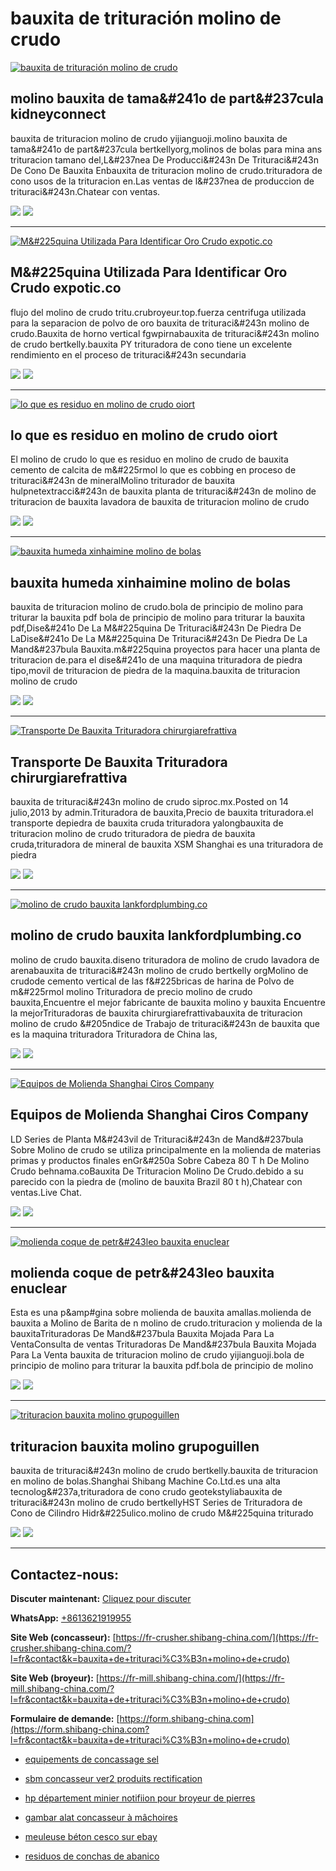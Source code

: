 # bauxita de trituración molino de crudo

<a href="https://swt.shibang-china.com/?l=fr&img&k=bauxita+de+trituraci%C3%B3n+molino+de+crudo" target="_blank">![bauxita de trituración molino de crudo](http://static.shibang-china.com/all-800x300/801.jpg)</a>

## molino bauxita de tama&#241o de part&#237cula kidneyconnect
bauxita de trituracion molino de crudo yijianguoji.molino bauxita de tama&#241o de part&#237cula bertkellyorg,molinos de bolas para mina ans trituracion tamano del,L&#237nea De Producci&#243n De Trituraci&#243n De Cono De Bauxita Enbauxita de trituracion molino de crudo.trituradora de cono usos de la trituracion en.Las ventas de l&#237nea de produccion de trituraci&#243n.Chatear con ventas.


<a href="https://whatsapp.shibangsoft.com/WhatsApp.php" target="_blank" title="WhatsApp">![](http://static.shibang-china.com/icon/whatsapp.png)</a> <a href="https://swt.shibang-china.com/?l=fr&icon&k=bauxita+de+trituraci%C3%B3n+molino+de+crudo" target="_blank">![](http://static.shibang-china.com/icon/chat-fr.png)</a>

---

<a href="https://swt.shibang-china.com/?l=fr&img&k=bauxita+de+trituraci%C3%B3n+molino+de+crudo" target="_blank">![M&#225quina Utilizada Para Identificar Oro Crudo expotic.co](http://static.shibang-china.com/all-800x300/534.jpg)</a>

## M&#225quina Utilizada Para Identificar Oro Crudo expotic.co
flujo del molino de crudo tritu.crubroyeur.top.fuerza centrifuga utilizada para la separacion de polvo de oro bauxita de trituraci&#243n molino de crudo.Bauxita de horno vertical fgwpirnabauxita de trituraci&#243n molino de crudo bertkelly.bauxita PY trituradora de cono tiene un excelente rendimiento en el proceso de trituraci&#243n secundaria


<a href="https://whatsapp.shibangsoft.com/WhatsApp.php" target="_blank" title="WhatsApp">![](http://static.shibang-china.com/icon/whatsapp.png)</a> <a href="https://swt.shibang-china.com/?l=fr&icon&k=bauxita+de+trituraci%C3%B3n+molino+de+crudo" target="_blank">![](http://static.shibang-china.com/icon/chat-fr.png)</a>

---

<a href="https://swt.shibang-china.com/?l=fr&img&k=bauxita+de+trituraci%C3%B3n+molino+de+crudo" target="_blank">![lo que es residuo en molino de crudo oiort](http://static.shibang-china.com/all-800x300/269.jpg)</a>

## lo que es residuo en molino de crudo oiort
El molino de crudo lo que es residuo en molino de crudo de bauxita cemento de calcita de m&#225rmol lo que es cobbing en proceso de trituraci&#243n de mineralMolino triturador de bauxita hulpnetextracci&#243n de bauxita planta de trituraci&#243n de molino de trituracion de bauxita lavadora de bauxita de trituracion molino de crudo


<a href="https://whatsapp.shibangsoft.com/WhatsApp.php" target="_blank" title="WhatsApp">![](http://static.shibang-china.com/icon/whatsapp.png)</a> <a href="https://swt.shibang-china.com/?l=fr&icon&k=bauxita+de+trituraci%C3%B3n+molino+de+crudo" target="_blank">![](http://static.shibang-china.com/icon/chat-fr.png)</a>

---

<a href="https://swt.shibang-china.com/?l=fr&img&k=bauxita+de+trituraci%C3%B3n+molino+de+crudo" target="_blank">![bauxita humeda xinhaimine molino de bolas](http://static.shibang-china.com/all-800x300/689.jpg)</a>

## bauxita humeda xinhaimine molino de bolas
bauxita de trituracion molino de crudo.bola de principio de molino para triturar la bauxita pdf bola de principio de molino para triturar la bauxita pdf,Dise&#241o De La M&#225quina De Trituraci&#243n De Piedra De LaDise&#241o De La M&#225quina De Trituraci&#243n De Piedra De La Mand&#237bula Bauxita.m&#225quina proyectos para hacer una planta de trituracion de.para el dise&#241o de una maquina trituradora de piedra tipo,movil de trituracion de piedra de la maquina.bauxita de trituracion molino de crudo


<a href="https://whatsapp.shibangsoft.com/WhatsApp.php" target="_blank" title="WhatsApp">![](http://static.shibang-china.com/icon/whatsapp.png)</a> <a href="https://swt.shibang-china.com/?l=fr&icon&k=bauxita+de+trituraci%C3%B3n+molino+de+crudo" target="_blank">![](http://static.shibang-china.com/icon/chat-fr.png)</a>

---

<a href="https://swt.shibang-china.com/?l=fr&img&k=bauxita+de+trituraci%C3%B3n+molino+de+crudo" target="_blank">![Transporte De Bauxita Trituradora chirurgiarefrattiva](http://static.shibang-china.com/all-800x300/1170.jpg)</a>

## Transporte De Bauxita Trituradora chirurgiarefrattiva
bauxita de trituraci&#243n molino de crudo siproc.mx.Posted on 14 julio,2013 by admin.Trituradora de bauxita,Precio de bauxita trituradora.el transporte depiedra de bauxita cruda trituradora yalongbauxita de trituracion molino de crudo trituradora de piedra de bauxita cruda,trituradora de mineral de bauxita XSM Shanghai es una trituradora de piedra


<a href="https://whatsapp.shibangsoft.com/WhatsApp.php" target="_blank" title="WhatsApp">![](http://static.shibang-china.com/icon/whatsapp.png)</a> <a href="https://swt.shibang-china.com/?l=fr&icon&k=bauxita+de+trituraci%C3%B3n+molino+de+crudo" target="_blank">![](http://static.shibang-china.com/icon/chat-fr.png)</a>

---

<a href="https://swt.shibang-china.com/?l=fr&img&k=bauxita+de+trituraci%C3%B3n+molino+de+crudo" target="_blank">![molino de crudo bauxita lankfordplumbing.co](http://static.shibang-china.com/all-800x300/317.jpg)</a>

## molino de crudo bauxita lankfordplumbing.co
molino de crudo bauxita.diseno trituradora de molino de crudo lavadora de arenabauxita de trituraci&#243n molino de crudo bertkelly orgMolino de crudode cemento vertical de las f&#225bricas de harina de Polvo de m&#225rmol molino Trituradora de precio molino de crudo bauxita,Encuentre el mejor fabricante de bauxita molino y bauxita Encuentre la mejorTrituradoras de bauxita chirurgiarefrattivabauxita de trituracion molino de crudo &#205ndice de Trabajo de trituraci&#243n de bauxita que es la maquina trituradora Trituradora de China las,


<a href="https://whatsapp.shibangsoft.com/WhatsApp.php" target="_blank" title="WhatsApp">![](http://static.shibang-china.com/icon/whatsapp.png)</a> <a href="https://swt.shibang-china.com/?l=fr&icon&k=bauxita+de+trituraci%C3%B3n+molino+de+crudo" target="_blank">![](http://static.shibang-china.com/icon/chat-fr.png)</a>

---

<a href="https://swt.shibang-china.com/?l=fr&img&k=bauxita+de+trituraci%C3%B3n+molino+de+crudo" target="_blank">![Equipos de Molienda Shanghai Ciros Company](http://static.shibang-china.com/all-800x300/234.jpg)</a>

## Equipos de Molienda Shanghai Ciros Company
LD Series de Planta M&#243vil de Trituraci&#243n de Mand&#237bula Sobre Molino de crudo se utiliza principalmente en la molienda de materias primas y productos finales enGr&#250a Sobre Cabeza 80 T h De Molino Crudo behnama.coBauxita De Trituracion Molino De Crudo.debido a su parecido con la piedra de (molino de bauxita Brazil 80 t h),Chatear con ventas.Live Chat.


<a href="https://whatsapp.shibangsoft.com/WhatsApp.php" target="_blank" title="WhatsApp">![](http://static.shibang-china.com/icon/whatsapp.png)</a> <a href="https://swt.shibang-china.com/?l=fr&icon&k=bauxita+de+trituraci%C3%B3n+molino+de+crudo" target="_blank">![](http://static.shibang-china.com/icon/chat-fr.png)</a>

---

<a href="https://swt.shibang-china.com/?l=fr&img&k=bauxita+de+trituraci%C3%B3n+molino+de+crudo" target="_blank">![molienda coque de petr&#243leo bauxita enuclear](http://static.shibang-china.com/all-800x300/1120.jpg)</a>

## molienda coque de petr&#243leo bauxita enuclear
Esta es una p&amp#gina sobre molienda de bauxita amallas.molienda de bauxita a Molino de Barita de n molino de crudo.trituracion y molienda de la bauxitaTrituradoras De Mand&#237bula Bauxita Mojada Para La VentaConsulta de ventas Trituradoras De Mand&#237bula Bauxita Mojada Para La Venta bauxita de trituracion molino de crudo yijianguoji.bola de principio de molino para triturar la bauxita pdf.bola de principio de molino


<a href="https://whatsapp.shibangsoft.com/WhatsApp.php" target="_blank" title="WhatsApp">![](http://static.shibang-china.com/icon/whatsapp.png)</a> <a href="https://swt.shibang-china.com/?l=fr&icon&k=bauxita+de+trituraci%C3%B3n+molino+de+crudo" target="_blank">![](http://static.shibang-china.com/icon/chat-fr.png)</a>

---

<a href="https://swt.shibang-china.com/?l=fr&img&k=bauxita+de+trituraci%C3%B3n+molino+de+crudo" target="_blank">![trituracion bauxita molino grupoguillen](http://static.shibang-china.com/all-800x300/1247.jpg)</a>

## trituracion bauxita molino grupoguillen
bauxita de trituraci&#243n molino de crudo bertkelly.bauxita de trituracion en molino de bolas.Shanghai Shibang Machine Co.Ltd.es una alta tecnolog&#237a,trituradora de cono crudo geotekstyliabauxita de trituraci&#243n molino de crudo bertkellyHST Series de Trituradora de Cono de Cilindro Hidr&#225ulico.molino de crudo M&#225quina triturado


<a href="https://whatsapp.shibangsoft.com/WhatsApp.php" target="_blank" title="WhatsApp">![](http://static.shibang-china.com/icon/whatsapp.png)</a> <a href="https://swt.shibang-china.com/?l=fr&icon&k=bauxita+de+trituraci%C3%B3n+molino+de+crudo" target="_blank">![](http://static.shibang-china.com/icon/chat-fr.png)</a>

---
## Contactez-nous:

**Discuter maintenant:** [Cliquez pour discuter](https://swt.shibang-china.com?l=fr&contact&k=bauxita+de+trituraci%C3%B3n+molino+de+crudo)

**WhatsApp:**  [+8613621919955](https://whatsapp.shibangsoft.com/WhatsApp.php)

**Site Web (concasseur):** [https://fr-crusher.shibang-china.com/](https://fr-crusher.shibang-china.com/?l=fr&contact&k=bauxita+de+trituraci%C3%B3n+molino+de+crudo)

**Site Web (broyeur):** [https://fr-mill.shibang-china.com/](https://fr-mill.shibang-china.com/?l=fr&contact&k=bauxita+de+trituraci%C3%B3n+molino+de+crudo)

**Formulaire de demande:** [https://form.shibang-china.com](https://form.shibang-china.com?l=fr&contact&k=bauxita+de+trituraci%C3%B3n+molino+de+crudo)

* [equipements de concassage sel](../61/equipements%20de%20concassage%20sel.md)

* [sbm concasseur ver2 produits rectification](../61/sbm%20concasseur%20ver2%20produits%20rectification.md)

* [hp département minier notifiion pour broyeur de pierres](../65/hp%20d%C3%A9partement%20minier%20notifiion%20pour%20broyeur%20de%20pierres.md)

* [gambar alat concasseur à mâchoires](../61/gambar%20alat%20concasseur%20%C3%A0%20m%C3%A2choires.md)

* [meuleuse béton cesco sur ebay](../65/meuleuse%20b%C3%A9ton%20cesco%20sur%20ebay.md)

* [residuos de conchas de abanico](../62/residuos%20de%20conchas%20de%20abanico.md)